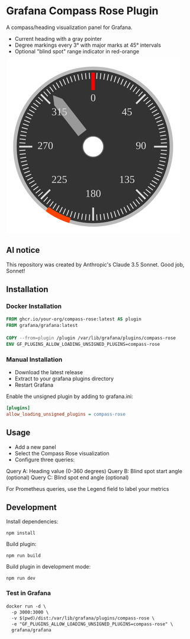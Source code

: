 # Grafana Compass Rose Plugin

A compass/heading visualization panel for Grafana.

- Current heading with a gray pointer
- Degree markings every 3° with major marks at 45° intervals
- Optional "blind spot" range indicator in red-orange

![Compass Example](./example.svg)

## AI notice

This repository was created by Anthropic's Claude 3.5 Sonnet. Good job, Sonnet!

## Installation

### Docker Installation

```dockerfile
FROM ghcr.io/your-org/compass-rose:latest AS plugin
FROM grafana/grafana:latest

COPY --from=plugin /plugin /var/lib/grafana/plugins/compass-rose
ENV GF_PLUGINS_ALLOW_LOADING_UNSIGNED_PLUGINS=compass-rose
```

### Manual Installation

- Download the latest release
- Extract to your grafana plugins directory
- Restart Grafana

Enable the unsigned plugin by adding to grafana.ini:
```ini
[plugins]
allow_loading_unsigned_plugins = compass-rose
```

## Usage

- Add a new panel
- Select the Compass Rose visualization
- Configure three queries:

Query A: Heading value (0-360 degrees)
Query B: Blind spot start angle (optional)
Query C: Blind spot end angle (optional)

For Prometheus queries, use the Legend field to label your metrics

## Development

Install dependencies:
```
npm install
```

Build plugin:
```
npm run build
```

Build plugin in development mode:
```
npm run dev
```

### Test in Grafana

```
docker run -d \
  -p 3000:3000 \
  -v $(pwd)/dist:/var/lib/grafana/plugins/compass-rose \
  -e "GF_PLUGINS_ALLOW_LOADING_UNSIGNED_PLUGINS=compass-rose" \
  grafana/grafana
```
